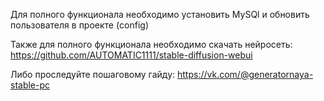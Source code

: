 Для полного функционала необходимо установить MySQl и обновить пользователя в проекте (config)

Также для полного функционала необходимо скачать нейросеть: https://github.com/AUTOMATIC1111/stable-diffusion-webui

Либо проследуйте пошаговому гайду: https://vk.com/@generatornaya-stable-pc
